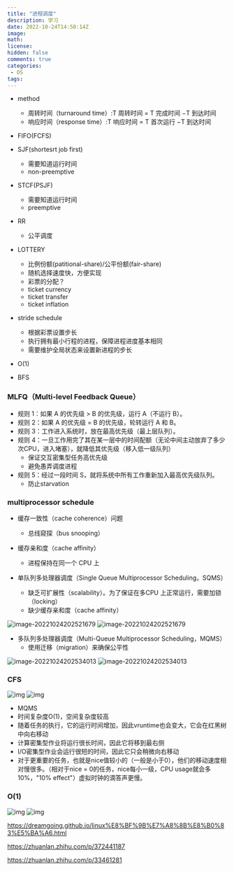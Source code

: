 ```yaml
---
title: "进程调度"
description: 学习
date: 2022-10-24T14:50:14Z
image: 
math: 
license: 
hidden: false
comments: true
categories:
 - OS
tags:
---
```

- method
  - 周转时间（turnaround time）:T 周转时间 = T 完成时间 −T 到达时间
  - 响应时间（response time）:T 响应时间 = T 首次运行 −T 到达时间
- FIFO(FCFS)
- SJF(shortesrt job first)
  - 需要知道运行时间
  - non-preemptive
- STCF(PSJF)
  - 需要知道运行时间
  - preemptive
- RR
  - 公平调度
- LOTTERY
  - 比例份额(patitional-share)/公平份额(fair-share)
  - 随机选择速度快，方便实现
  - 彩票的分配？
  - ticket currency
  - ticket transfer
  - ticket inflation

- stride schedule
  - 根据彩票设置步长
  - 执行拥有最小行程的进程，保障进程进度基本相同
  - 需要维护全局状态来设置新进程的步长
- O(1)
- BFS


### MLFQ（Multi-level Feedback Queue）

- 规则 1：如果 A 的优先级 > B 的优先级，运行 A（不运行 B）。
- 规则 2：如果 A 的优先级 = B 的优先级，轮转运行 A 和 B。
- 规则 3：工作进入系统时，放在最高优先级（最上层队列）。
- 规则 4：一旦工作用完了其在某一层中的时间配额（无论中间主动放弃了多少次CPU，进入堵塞），就降低其优先级（移入低一级队列）
  - 保证交互密集型任务高优先级
  - 避免愚弄调度进程
- 规则 5：经过一段时间 S，就将系统中所有工作重新加入最高优先级队列。
  - 防止starvation

### multiprocessor schedule

- 缓存一致性（cache coherence）问题
  - 总线窥探（bus snooping）
- 缓存亲和度（cache affinity）
  - 进程保持在同一个 CPU 上



- 单队列多处理器调度（Single Queue Multiprocessor Scheduling，SQMS）
  - 缺乏可扩展性（scalability）。为了保证在多CPU 上正常运行，需要加锁（locking）
  - 缺少缓存亲和度（cache affinity）

![image-20221024202521679](/images/image-20221024202521679.png)
![image-20221024202521679](/images/image-20221024202521679.png)

- 多队列多处理器调度（Multi-Queue Multiprocessor Scheduling，MQMS）
  - 使用迁移（migration）来确保公平性

![image-20221024202534013](/images/image-20221024202534013.png)
![image-20221024202534013](/images/image-20221024202534013.png)

### CFS

![img](/images/linux-schedule-arch.png)
![img](/images/linux-schedule-arch.png)

- MQMS
- 时间复杂度O(1)，空间复杂度较高
- 随着任务的执行，它的运行时间增加，因此vruntime也会变大，它会在红黑树中向右移动
- 计算密集型作业将运行很长时间，因此它将移到最右侧
- I/O密集型作业会运行很短的时间，因此它只会稍微向右移动
- 对于更重要的任务，也就是nice值较小的（一般是小于0），他们的移动速度相对慢很多。（相对于nice = 0的任务，nice每小一级，CPU usage就会多10%，"10% effect"）虚拟时钟的滴答声更慢。



### O(1)

![img](/images/v2-729fb18fa3ac1e41beff0fcd817c92a6_720w.webp)
![img](/images/v2-729fb18fa3ac1e41beff0fcd817c92a6_720w.webp)



https://dreamgoing.github.io/linux%E8%BF%9B%E7%A8%8B%E8%B0%83%E5%BA%A6.html

https://zhuanlan.zhihu.com/p/372441187

https://zhuanlan.zhihu.com/p/33461281